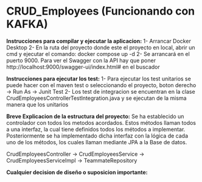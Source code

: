 # CRUD_Employees (Funcionando con KAFKA)
**Instrucciones para compilar y ejecutar la aplicacion:**
  1- Arrancar Docker Desktop
  2- En la ruta del proyecto donde este el proyecto en local, abrir un cmd y ejecutar el comando: docker compose up -d
  2- Se arrancará en el puerto 9000. Para ver el Swagger con la API hay que poner http://localhost:9000/swagger-ui/index.html# en el buscador

**Instrucciones para ejecutar los test:**
  1- Para ejecutar los test unitarios se puede hacer con el maven test o seleccionando el proyecto, boton derecho -> Run As -> Junit Test 
  2- Los test de integracion se encuentran en la clase CrudEmployeesControllerTestIntegration.java y se ejecutan de la misma manera que los unitarios

**Breve Explicacion de la estructura del proyecto:**
  Se ha establecido un controlador con todos los metodos acordados. Estos métodos llaman todos a una interfaz, la cual tiene definidos todos los métodos a implementar.
  Posteriormente se ha implementado dicha interfaz con la lógica de cada uno de los métodos, los cuales llaman mediante JPA a la Base de datos.

   CrudEmployeesController -> CrudEmployeesService -> CrudEmployeesServiceImpl -> TeammateRepository

**Cualquier decision de diseño o suposicion importante:**
